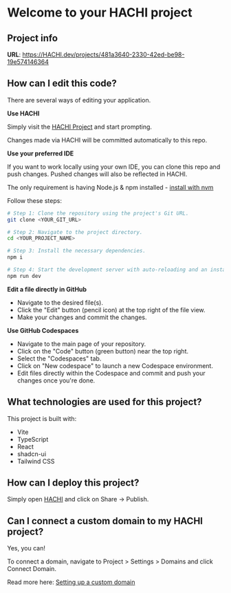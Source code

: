 # Welcome to your HACHI project

## Project info

**URL**: https://HACHI.dev/projects/481a3640-2330-42ed-be98-19e574146364

## How can I edit this code?

There are several ways of editing your application.

**Use HACHI**

Simply visit the [HACHI Project](https://HACHI.dev/projects/481a3640-2330-42ed-be98-19e574146364) and start prompting.

Changes made via HACHI will be committed automatically to this repo.

**Use your preferred IDE**

If you want to work locally using your own IDE, you can clone this repo and push changes. Pushed changes will also be reflected in HACHI.

The only requirement is having Node.js & npm installed - [install with nvm](https://github.com/nvm-sh/nvm#installing-and-updating)

Follow these steps:

```sh
# Step 1: Clone the repository using the project's Git URL.
git clone <YOUR_GIT_URL>

# Step 2: Navigate to the project directory.
cd <YOUR_PROJECT_NAME>

# Step 3: Install the necessary dependencies.
npm i

# Step 4: Start the development server with auto-reloading and an instant preview.
npm run dev
```

**Edit a file directly in GitHub**

- Navigate to the desired file(s).
- Click the "Edit" button (pencil icon) at the top right of the file view.
- Make your changes and commit the changes.

**Use GitHub Codespaces**

- Navigate to the main page of your repository.
- Click on the "Code" button (green button) near the top right.
- Select the "Codespaces" tab.
- Click on "New codespace" to launch a new Codespace environment.
- Edit files directly within the Codespace and commit and push your changes once you're done.

## What technologies are used for this project?

This project is built with:

- Vite
- TypeScript
- React
- shadcn-ui
- Tailwind CSS

## How can I deploy this project?

Simply open [HACHI](https://HACHI.dev/projects/481a3640-2330-42ed-be98-19e574146364) and click on Share -> Publish.

## Can I connect a custom domain to my HACHI project?

Yes, you can!

To connect a domain, navigate to Project > Settings > Domains and click Connect Domain.

Read more here: [Setting up a custom domain](https://docs.HACHI.dev/tips-tricks/custom-domain#step-by-step-guide)
